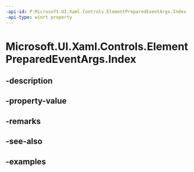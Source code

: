 ```yaml
---
-api-id: P:Microsoft.UI.Xaml.Controls.ElementPreparedEventArgs.Index
-api-type: winrt property
---
```


<!-- Property syntax.
public int Index { get; }
-->

# Microsoft.UI.Xaml.Controls.ElementPreparedEventArgs.Index

## -description

## -property-value

## -remarks

## -see-also

## -examples

